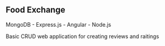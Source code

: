 ## Food Exchange

MongoDB - Express.js - Angular - Node.js

Basic CRUD web application for creating reviews and raitings
